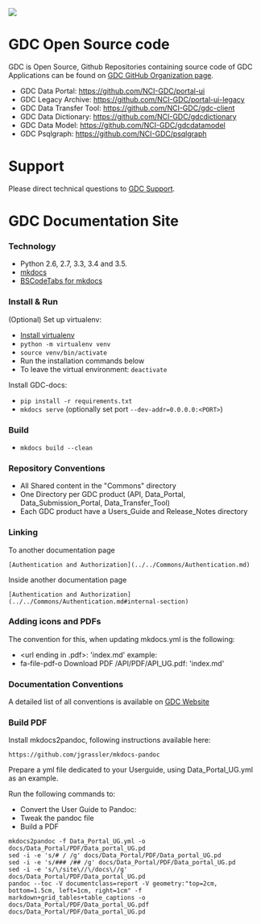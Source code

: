 ![](https://gdc.cancer.gov/sites/all/themes/gdc_bootstrap/logo.png)

# GDC Open Source code

GDC is Open Source, Github Repositories containing source code of GDC Applications can be found on [GDC GitHub Organization page](https://github.com/NCI-GDC/).

- GDC Data Portal: https://github.com/NCI-GDC/portal-ui
- GDC Legacy Archive: https://github.com/NCI-GDC/portal-ui-legacy
- GDC Data Transfer Tool: https://github.com/NCI-GDC/gdc-client
- GDC Data Dictionary: https://github.com/NCI-GDC/gdcdictionary
- GDC Data Model: https://github.com/NCI-GDC/gdcdatamodel
- GDC Psqlgraph: https://github.com/NCI-GDC/psqlgraph 

# Support

Please direct technical questions to [GDC Support](https://gdc.cancer.gov/support).

# GDC Documentation Site

### Technology

- Python 2.6, 2.7, 3.3, 3.4 and 3.5.
- [mkdocs](http://www.mkdocs.org/)
- [BSCodeTabs for mkdocs](https://github.com/mikecules/MarkdownBSCodeTabs#for-use-in-mkdocs)

### Install & Run

(Optional) Set up virtualenv:

- [Install virtualenv](https://packaging.python.org/guides/installing-using-pip-and-virtual-environments/)
- `python -m virtualenv venv`
- `source venv/bin/activate`
- Run the installation commands below
- To leave the virtual environment: `deactivate`

Install GDC-docs:

- `pip install -r requirements.txt`
- `mkdocs serve` (optionally set port `--dev-addr=0.0.0.0:<PORT>`)

### Build

- `mkdocs build --clean`

### Repository Conventions

- All Shared content in the "Commons" directory
- One Directory per GDC product (API, Data_Portal, Data_Submission_Portal, Data_Transfer_Tool)
- Each GDC product have a Users_Guide and Release_Notes directory

### Linking

To another documentation page
```
[Authentication and Authorization](../../Commons/Authentication.md)
```

Inside another documentation page

```
[Authentication and Authorization](../../Commons/Authentication.md#internal-section)
```

### Adding icons and PDFs
The convention for this, when updating mkdocs.yml is the following:
- <font-awesome-icon> <content> <url ending in .pdf>: 'index.md'
example:
- fa-file-pdf-o Download PDF /API/PDF/API_UG.pdf: 'index.md'

### Documentation Conventions

A detailed list of all conventions is available on [GDC Website](https://gdc.cancer.gov/conventions-page)


### Build PDF

Install mkdocs2pandoc, following instructions available here:
```
https://github.com/jgrassler/mkdocs-pandoc
```

Prepare a yml file dedicated to your Userguide, using Data_Portal_UG.yml as an example.

Run the following commands to:
* Convert the User Guide to Pandoc:
* Tweak the pandoc file
* Build a PDF

```
mkdocs2pandoc -f Data_Portal_UG.yml -o docs/Data_Portal/PDF/Data_portal_UG.pd
sed -i -e 's/# / /g' docs/Data_Portal/PDF/Data_portal_UG.pd
sed -i -e 's/### /## /g' docs/Data_Portal/PDF/Data_portal_UG.pd
sed -i -e 's/\/site\//\/docs\//g' docs/Data_Portal/PDF/Data_portal_UG.pd
pandoc --toc -V documentclass=report -V geometry:"top=2cm, bottom=1.5cm, left=1cm, right=1cm" -f markdown+grid_tables+table_captions -o docs/Data_Portal/PDF/Data_portal_UG.pdf docs/Data_Portal/PDF/Data_portal_UG.pd
```


